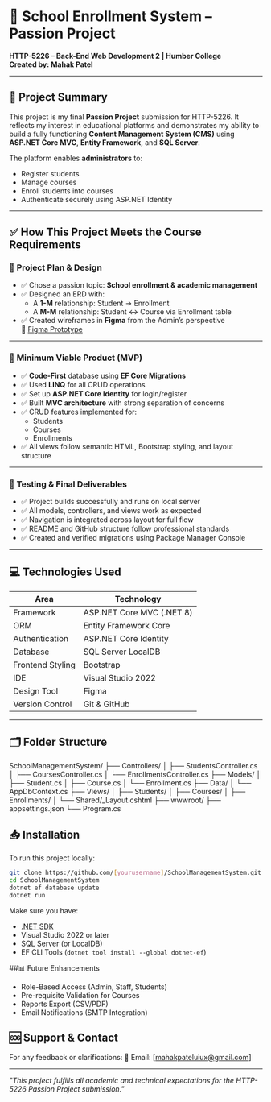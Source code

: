 # 🏫 School Enrollment System – Passion Project  
**HTTP-5226 – Back-End Web Development 2 | Humber College**  
**Created by: Mahak Patel**

---

## 📌 Project Summary  

This project is my final **Passion Project** submission for HTTP-5226. It reflects my interest in educational platforms and demonstrates my ability to build a fully functioning **Content Management System (CMS)** using **ASP.NET Core MVC**, **Entity Framework**, and **SQL Server**.

The platform enables **administrators** to:  
- Register students  
- Manage courses  
- Enroll students into courses  
- Authenticate securely using ASP.NET Identity

---

## ✅ How This Project Meets the Course Requirements

### 🧠 **Project Plan & Design**  
- ✅ Chose a passion topic: **School enrollment & academic management**
- ✅ Designed an ERD with:
  - A **1-M** relationship: Student → Enrollment  
  - A **M-M** relationship: Student ↔ Course via Enrollment table  
- ✅ Created wireframes in **Figma** from the Admin’s perspective  
  🔗 [Figma Prototype](https://www.figma.com/design/OMwiLp38P8gZ9rpAl6btOy/School-Enrollment-System---ASP.Net?node-id=1-2&t=taYVwHVF3I8MCMdB-1)

---

### 🔧 **Minimum Viable Product (MVP)**  
- ✅ **Code-First** database using **EF Core Migrations**
- ✅ Used **LINQ** for all CRUD operations  
- ✅ Set up **ASP.NET Core Identity** for login/register  
- ✅ Built **MVC architecture** with strong separation of concerns  
- ✅ CRUD features implemented for:
  - Students  
  - Courses  
  - Enrollments  
- ✅ All views follow semantic HTML, Bootstrap styling, and layout structure  

---

### 🧪 **Testing & Final Deliverables**  
- ✅ Project builds successfully and runs on local server  
- ✅ All models, controllers, and views work as expected  
- ✅ Navigation is integrated across layout for full flow  
- ✅ README and GitHub structure follow professional standards  
- ✅ Created and verified migrations using Package Manager Console  

---

## 💻 Technologies Used  

| Area              | Technology                     |
|-------------------|--------------------------------|
| Framework         | ASP.NET Core MVC (.NET 8)      |
| ORM               | Entity Framework Core          |
| Authentication    | ASP.NET Core Identity          |
| Database          | SQL Server LocalDB             |
| Frontend Styling  | Bootstrap                      |
| IDE               | Visual Studio 2022             |
| Design Tool       | Figma                          |
| Version Control   | Git & GitHub                   |

---

## 🗂️ Folder Structure

SchoolManagementSystem/
├── Controllers/
│ ├── StudentsController.cs
│ ├── CoursesController.cs
│ └── EnrollmentsController.cs
├── Models/
│ ├── Student.cs
│ ├── Course.cs
│ └── Enrollment.cs
├── Data/
│ └── AppDbContext.cs
├── Views/
│ ├── Students/
│ ├── Courses/
│ ├── Enrollments/
│ └── Shared/_Layout.cshtml
├── wwwroot/
├── appsettings.json
└── Program.cs

## 📥 Installation
To run this project locally:

```bash
git clone https://github.com/[yourusername]/SchoolManagementSystem.git
cd SchoolManagementSystem
dotnet ef database update
dotnet run
```

Make sure you have:
- [.NET SDK](https://dotnet.microsoft.com/download)
- Visual Studio 2022 or later
- SQL Server (or LocalDB)
- EF CLI Tools (`dotnet tool install --global dotnet-ef`)

##📊 Future Enhancements
- Role-Based Access (Admin, Staff, Students)
- Pre-requisite Validation for Courses
- Reports Export (CSV/PDF)
- Email Notifications (SMTP Integration)

## 🆘 Support & Contact
For any feedback or clarifications:
📧 Email: [mahakpateluiux@gmail.com] 

---

*"This project fulfills all academic and technical expectations for the HTTP-5226 Passion Project submission."*
